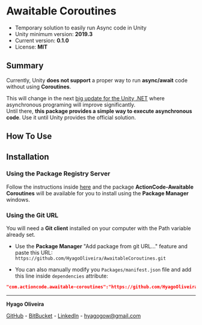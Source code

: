 # Awaitable Coroutines

* Temporary solution to easily run Async code in Unity
* Unity minimum version: **2019.3**
* Current version: **0.1.0**
* License: **MIT**

## Summary

Currently, Unity **does not support** a proper way to run **async/await** code without using **Coroutines**. 

This will change in the next [big update for the Unity .NET](https://blog.unity.com/technology/unity-and-net-whats-next#:~:text=Editor%20during%202024.-,Modernizing%20the%20Unity%20runtime,-.NET%20Standard%202.1) 
where asynchronous programing will improve significantly. <br/>
Until there, **this package provides a simple way to execute asynchronous code**. 
Use it until Unity provides the official solution.

## How To Use

## Installation

### Using the Package Registry Server

Follow the instructions inside [here](https://cutt.ly/ukvj1c8) and the package **ActionCode-Awaitable Coroutines** 
will be available for you to install using the **Package Manager** windows.

### Using the Git URL

You will need a **Git client** installed on your computer with the Path variable already set. 

- Use the **Package Manager** "Add package from git URL..." feature and paste this URL: `https://github.com/HyagoOliveira/AwaitableCoroutines.git`

- You can also manually modify you `Packages/manifest.json` file and add this line inside `dependencies` attribute: 

```json
"com.actioncode.awaitable-coroutines":"https://github.com/HyagoOliveira/AwaitableCoroutines.git"
```

---

**Hyago Oliveira**

[GitHub](https://github.com/HyagoOliveira) -
[BitBucket](https://bitbucket.org/HyagoGow/) -
[LinkedIn](https://www.linkedin.com/in/hyago-oliveira/) -
<hyagogow@gmail.com>